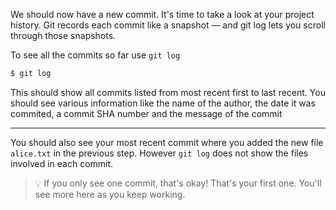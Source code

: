 We should now have a new commit. It's time to take a look at your project history. Git records each commit like a snapshot — and git log lets you scroll through those snapshots.

To see all the commits so far use `git log`

```sh
$ git log
```

This should show all commits listed from most recent first to last recent. You should see various information like the name of the author, the date it was commited, a commit SHA number and the message of the commit

---

You should also see your most recent commit where you added the new file `alice.txt` in the previous step. However `git log` does not show the files involved in each commit. 

> 💡 If you only see one commit, that's okay! That's your first one. You'll see more here as you keep working.